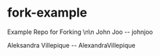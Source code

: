 # fork-example
Example Repo for Forking
\n\n
John Joo -- johnjoo

Aleksandra Villepique -- AlexandraVillepique
